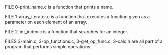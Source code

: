 FILE 0-print_name.c is a function that prints a name.

FILE 1-array_iterator.c is a function that executes a function given as a parameter on each element of an array.

FILE 2-int_index.c is a function that searches for an integer.

FILES 3-main.c, 3-op_functions.c, 3-get_op_func.c, 3-calc.h are all part of a program that performs simple operations.